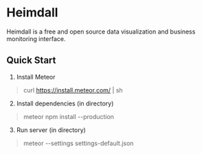Heimdall
=============
Heimdall is a free and open source data visualization and business monitoring interface.

Quick Start
-------------
1. Install Meteor
> curl https://install.meteor.com/ | sh

2. Install dependencies (in directory)
> meteor npm install --production

3. Run server (in directory)
> meteor --settings settings-default.json
